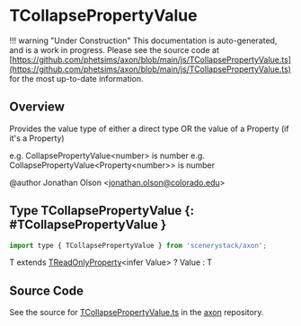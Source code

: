 # TCollapsePropertyValue

!!! warning "Under Construction"
    This documentation is auto-generated, and is a work in progress. Please see the source code at
    [https://github.com/phetsims/axon/blob/main/js/TCollapsePropertyValue.ts](https://github.com/phetsims/axon/blob/main/js/TCollapsePropertyValue.ts) for the most up-to-date information.

## Overview

Provides the value type of either a direct type OR the value of a Property (if it's a Property)

e.g. CollapsePropertyValue&lt;number&gt; is number
e.g. CollapsePropertyValue&lt;Property&lt;number&gt;&gt; is number

@author Jonathan Olson &lt;jonathan.olson@colorado.edu&gt;

## Type TCollapsePropertyValue {: #TCollapsePropertyValue }


```js
import type { TCollapsePropertyValue } from 'scenerystack/axon';
```


T extends [TReadOnlyProperty](../axon/TReadOnlyProperty.md)&lt;infer Value&gt; ? Value : T



## Source Code

See the source for [TCollapsePropertyValue.ts](https://github.com/phetsims/axon/blob/main/js/TCollapsePropertyValue.ts) in the [axon](https://github.com/phetsims/axon) repository.
